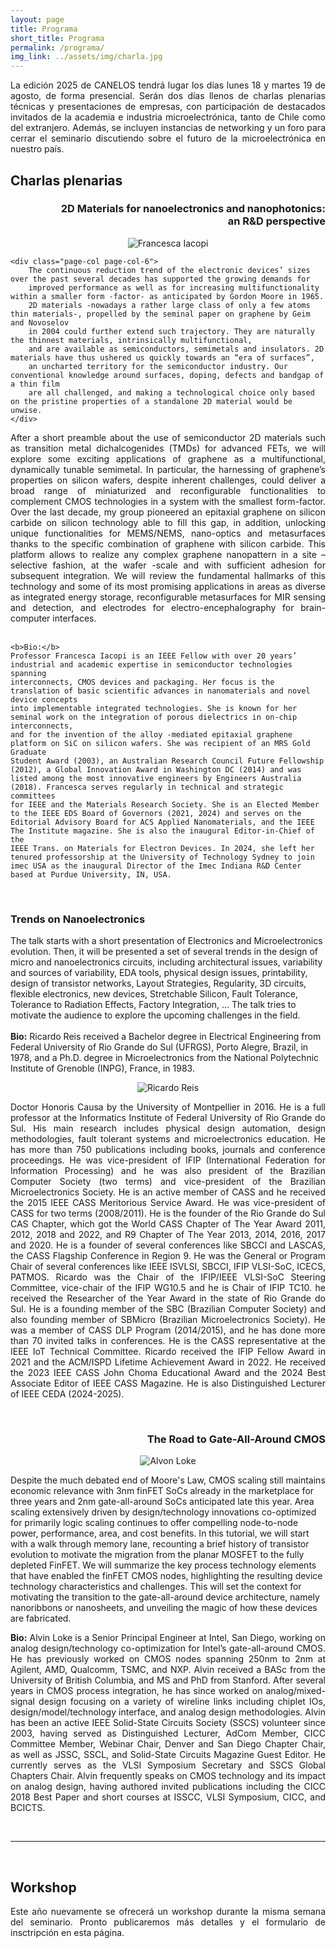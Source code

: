 ```yaml
---
layout: page
title: Programa
short_title: Programa
permalink: /programa/
img_link: ../assets/img/charla.jpg
---
```

<!--
<p align="center"> <img src="../assets/img/programa.png" alt="Programa de CANELOS 2024" style="max-width: 100%"/> </p>

<hr>
<br>

<h2 align="center" style="font-weight: bold;">Actividades</h2>
-->
<p align="justify">
	La edición 2025 de CANELOS tendrá lugar los días lunes 18 y martes 19 de agosto, de forma presencial. 
	Serán dos días llenos de charlas plenarias técnicas y presentaciones de empresas, 
	con participación de destacados invitados de la academia e industria microelectrónica, tanto de Chile como del extranjero.
	Además, se incluyen instancias de networking y un foro para cerrar el seminario discutiendo sobre el futuro de la microelectrónica en nuestro país.
</p>
 

## Charlas plenarias


<h3 align="right" style="font-weight: bold;">2D Materials for nanoelectronics and nanophotonics:<br> an R&D perspective</h3>
<div class="page-col-wrapper">    
	<div class="page-col page-col-4">
		<p align="center"> <img src="../assets/img/program/iacopi.png" alt="Francesca Iacopi" style="max-width: 100%"/> </p>
	</div>
    
	<div class="page-col page-col-6">
		The continuous reduction trend of the electronic devices’ sizes over the past several decades has supported the growing demands for 
		improved performance as well as for increasing multifunctionality within a smaller form -factor- as anticipated by Gordon Moore in 1965. 
		2D materials -nowadays a rather large class of only a few atoms thin materials-, propelled by the seminal paper on graphene by Geim and Novoselov 
		in 2004 could further extend such trajectory. They are naturally the thinnest materials, intrinsically multifunctional, 
		and are available as semiconductors, semimetals and insulators. 2D materials have thus ushered us quickly towards an “era of surfaces”, 
		an uncharted territory for the semiconductor industry. Our conventional knowledge around surfaces, doping, defects and bandgap of a thin film 
		are all challenged, and making a technological choice only based on the pristine properties of a standalone 2D material would be unwise. 
	</div>
</div>
<p align="justify">
	After a short preamble about the use of semiconductor 2D materials such as transition metal dichalcogenides (TMDs) for advanced FETs, 
	we will explore some exciting applications of graphene as a multifunctional, dynamically tunable semimetal. In particular, 
	the harnessing of graphene’s properties on silicon wafers, despite inherent challenges, could deliver a broad range of miniaturized and 
	reconfigurable functionalities to complement CMOS technologies in a system with the smallest form-factor. Over the last decade, 
	my group pioneered an epitaxial graphene on silicon carbide on silicon technology able to fill this gap, in addition, unlocking unique 
	functionalities for MEMS/NEMS, nano-optics and metasurfaces thanks to the specific combination of graphene with silicon carbide. 
	This platform allows to realize any complex graphene nanopattern in a site – selective fashion, at the wafer -scale and with sufficient 
	adhesion for subsequent integration. We will review the fundamental hallmarks of this technology and some of its most promising applications 
	in areas as diverse as integrated energy storage, reconfigurable metasurfaces for MIR sensing and detection, and electrodes for 
	electro-encephalography for brain-computer interfaces.
	<br><br>
	
	<b>Bio:</b> 
	Professor Francesca Iacopi is an IEEE Fellow with over 20 years’ industrial and academic expertise in semiconductor technologies spanning 
	interconnects, CMOS devices and packaging. Her focus is the translation of basic scientific advances in nanomaterials and novel device concepts 
	into implementable integrated technologies. She is known for her seminal work on the integration of porous dielectrics in on-chip interconnects, 
	and for the invention of the alloy -mediated epitaxial graphene platform on SiC on silicon wafers. She was recipient of an MRS Gold Graduate 
	Student Award (2003), an Australian Research Council Future Fellowship (2012), a Global Innovation Award in Washington DC (2014) and was 
	listed among the most innovative engineers by Engineers Australia (2018). Francesca serves regularly in technical and strategic committees 
	for IEEE and the Materials Research Society. She is an Elected Member to the IEEE EDS Board of Governors (2021, 2024) and serves on the 
	Editorial Advisory Board for ACS Applied Nanomaterials, and the IEEE The Institute magazine. She is also the inaugural Editor-in-Chief of the 
	IEEE Trans. on Materials for Electron Devices. In 2024, she left her tenured professorship at the University of Technology Sydney to join 
	imec USA as the inaugural Director of the Imec Indiana R&D Center based at Purdue University, IN, USA.
</p>
<br>



<h3 align="left" style="font-weight: bold;">Trends on Nanoelectronics</h3>
<div class="page-col-wrapper">
	<div class="page-col page-col-6">
		 The talk starts with a short presentation of Electronics and Microelectronics evolution. Then, it will be presented a set of several trends 
		 in the design of micro and nanoelectronics circuits, including architectural issues, variability and sources of variability, EDA tools, 
		 physical design issues, printability, design of transistor networks, Layout Strategies, Regularity, 3D circuits, flexible electronics, 
		 new devices, Stretchable Silicon, Fault Tolerance, Tolerance to Radiation Effects, Factory Integration, ... The talk tries to motivate 
		 the audience to explore the upcoming challenges in the field.
		<br><br>
		<b>Bio:</b> 
		Ricardo Reis received a Bachelor degree in Electrical Engineering from Federal University of Rio Grande do Sul (UFRGS), Porto Alegre, Brazil, 
		in 1978, and a Ph.D. degree in Microelectronics from the National Polytechnic Institute of Grenoble (INPG), France, in 1983. 
		<br>
	</div>
	<div class="page-col page-col-4">
		<p align="center"> <img src="../assets/img/program/reis.png" alt="Ricardo Reis" style="max-width: 100%"/> </p>
	</div>	
</div>
<p align="justify">
	Doctor Honoris Causa by the University of Montpellier in 2016. He is a full professor at the Informatics Institute of Federal University of 
	Rio Grande do Sul. His main research includes physical design automation, design methodologies, fault tolerant systems and microelectronics education. 
	He has more than 750 publications including books, journals and conference proceedings. He was vice-president of IFIP (International Federation for 
	Information Processing) and he was also president of the Brazilian Computer Society (two terms) and vice-president of the Brazilian Microelectronics 
	Society. He is an active member of CASS and he received the 2015 IEEE CASS Meritorious Service Award. He was vice-president of CASS for two terms 
	(2008/2011). He is the founder of the Rio Grande do Sul CAS Chapter, which got the World CASS Chapter of The Year Award 2011, 2012, 2018 and 2022, 
	and R9 Chapter of The Year 2013, 2014, 2016, 2017 and 2020. He is a founder of several conferences like SBCCI and LASCAS, the CASS Flagship Conference 
	in Region 9. He was the General or Program Chair of several conferences like IEEE ISVLSI, SBCCI, IFIP VLSI-SoC, ICECS, PATMOS. Ricardo was the Chair 
	of the IFIP/IEEE VLSI-SoC Steering Committee, vice-chair of the IFIP WG10.5 and he is Chair of IFIP TC10. he received the Researcher of the Year Award 
	in the state of Rio Grande do Sul. He is a founding member of the SBC (Brazilian Computer Society) and also founding member of SBMicro (Brazilian 
	Microelectronics Society). He was a member of CASS DLP Program (2014/2015), and he has done more than 70 invited talks in conferences. He is the CASS 
	representative at the IEEE IoT Technical Committee. Ricardo received the IFIP Fellow Award in 2021 and the ACM/ISPD Lifetime Achievement Award in 2022. 
	He received the 2023 IEEE CASS John Choma Educational Award and the 2024 Best Associate Editor of IEEE CASS Magazine. He is also Distinguished Lecturer 
	of IEEE CEDA (2024-2025).
</p>
<br>


<h3 align="right" style="font-weight: bold;">The Road to Gate-All-Around CMOS</h3>
<div class="page-col-wrapper">    
	<div class="page-col page-col-4">
		<p align="center"> <img src="../assets/img/program/loke.png" alt="Alvon Loke" style="max-width: 100%"/> </p>
	</div>
	<div class="page-col page-col-6">
		Despite the much debated end of Moore's Law, CMOS scaling still maintains economic relevance with 3nm finFET SoCs already in the marketplace 
		for three years and 2nm gate-all-around SoCs anticipated late this year. Area scaling extensively driven by design/technology innovations 
		co-optimized for primarily logic scaling continues to offer compelling node-to-node power, performance, area, and cost benefits. In this tutorial, 
		we will start with a walk through memory lane, recounting a brief history of transistor evolution to motivate the migration from the planar MOSFET 
		to the fully depleted FinFET. We will summarize the key process technology elements that have enabled the finFET CMOS nodes, highlighting the 
		resulting device technology characteristics and challenges. This will set the context for motivating the transition to the gate-all-around device 
		architecture, namely nanoribbons or nanosheets, and unveiling the magic of how these devices are fabricated.
	</div>
</div>
<p align="justify">
	<b>Bio:</b> 
	Alvin Loke is a Senior Principal Engineer at Intel, San Diego, working on analog design/technology co-optimization for Intel’s gate-all-around CMOS. 
	He has previously worked on CMOS nodes spanning 250nm to 2nm at Agilent, AMD, Qualcomm, TSMC, and NXP. Alvin received a BASc from the University of 
	British Columbia, and MS and PhD from Stanford. After several years in CMOS process integration, he has since worked on analog/mixed-signal design 
	focusing on a variety of wireline links including chiplet IOs, design/model/technology interface, and analog design methodologies. Alvin has been an 
	active IEEE Solid-State Circuits Society (SSCS) volunteer since 2003, having served as Distinguished Lecturer, AdCom Member, CICC Committee Member, 
	Webinar Chair, Denver and San Diego Chapter Chair, as well as JSSC, SSCL, and Solid-State Circuits Magazine Guest Editor. He currently serves as the 
	VLSI Symposium Secretary and SSCS Global Chapters Chair. Alvin frequently speaks on CMOS technology and its impact on analog design, having authored 
	invited publications including the CICC 2018 Best Paper and short courses at ISSCC, VLSI Symposium, CICC, and BCICTS.
</p>
<br>

<hr>
<br>

## Workshop

<p align="justify">
	Este año nuevamente se ofrecerá un workshop durante la misma semana del seminario.
	Pronto publicaremos más detalles y el formulario de insctripción en esta página.
</p>

<!--
<h3 align="center" style="font-weight: bold;">Diseño de CI con IHP Open PDK</h3>
<div class="page-col-wrapper">
	<div class="page-col page-col-6">
		El fabricante alemán IHP contribuye al desarrollo de la microelectrónica open-source liberando su proceso 130nm BiCMOS.
		En este workshop podrás conocer este PDK de forma práctica, utilizando herrammientas open-source e incluso <b>tendrás la oportunidad de 
		fabricar tu diseño</b>. 
		Serán tres días de trabajo intenso, de la mano con diseñadores experimentados: <br>
		<ul style="text-align: justify; margin-left: 50px">
			<li> Krzysztof Hernan de IHP, </li>
			<li> Martin Andraud de la UCLouvain, y </li>
			<li> Jorge Marín del AC3E. </li>
		</ul>
	</div>
	
	<div class="page-col page-col-4">
		<p align="center"> <img src="../assets/img/program/logo_ihp.png" alt="Logo iHP" style="max-width: 100%"/> </p>
	</div>	
</div>
<p align="justify">
	El Workshop de CANELOS se llevará a cabo días <b>30/09, 01/10 y 02/10</b>, previo al inicio del seminario.
	<b><span style="color: #47001e">Son cupos limiados, así que las personas interesadas deberán completar
	este <a href="https://forms.gle/bfTrDFRZ4hHEPbgeA" style="color: #47001e; text-decoration:underline">formulario de postulación</a>.</span></b>
</p>
-->

<!--
# Dónde comer
-->